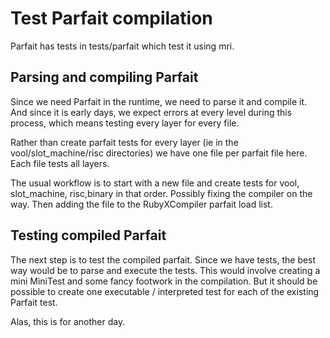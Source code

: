 # Test Parfait compilation

Parfait has tests in tests/parfait which test it using mri.

## Parsing and compiling Parfait

Since we need Parfait in the runtime, we need to parse it and compile it.
And since it is early days, we expect errors at every level during this process, which
means testing every layer for every file.

Rather than create parfait tests for every layer (ie in the vool/slot_machine/risc directories)
we have one file per parfait file here. Each file tests all layers.

The usual workflow is to start with a new file and create tests for vool, slot_machine, risc,binary
in that order. Possibly fixing the compiler on the way. Then adding the file to
the RubyXCompiler parfait load list.

## Testing compiled Parfait

The next step is to test the compiled parfait. Since we have tests, the best way would
be to parse and execute the tests. This would involve creating a mini MiniTest and some
fancy footwork in the compilation. But it should be possible to create one executable /
interpreted test for each of the existing Parfait test.

Alas, this is for another day.
